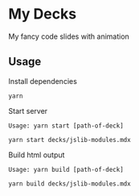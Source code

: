 # My Decks

My fancy code slides with animation

## Usage

Install dependencies

```
yarn
```

Start server

```
Usage: yarn start [path-of-deck]

yarn start decks/jslib-modules.mdx
```

Build html output

```
Usage: yarn build [path-of-deck]

yarn build decks/jslib-modules.mdx
```
